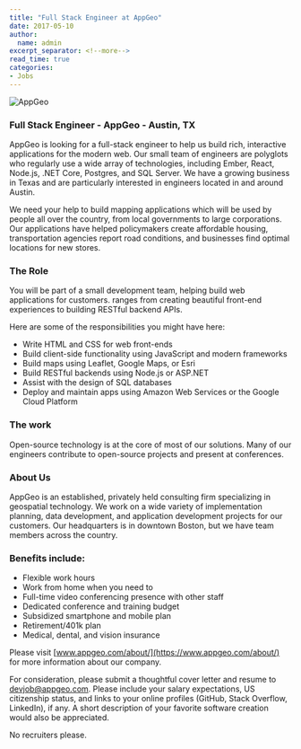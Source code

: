 ```yaml
---
title: "Full Stack Engineer at AppGeo"
date: 2017-05-10
author:
  name: admin
excerpt_separator: <!--more-->
read_time: true
categories:
- Jobs
---
```

![AppGeo](/prototype2/assets/img/blog/appgeo.png)

### Full Stack Engineer - AppGeo - Austin, TX

AppGeo is looking for a full-stack engineer to help us build rich, interactive applications for the modern web. Our small team of engineers are polyglots who regularly use a wide array of technologies, including Ember, React, Node.js, .NET Core, Postgres, and SQL Server. We have a growing business in Texas and are particularly interested in engineers located in and around Austin.
<!--more-->

We need your help to build mapping applications which will be used by people all over the country, from local governments to large corporations. Our applications have helped policymakers create affordable housing, transportation agencies report road conditions, and businesses find optimal locations for new stores.

### The Role
You will be part of a small development team, helping build web applications for customers. ranges from creating beautiful front-end experiences to building RESTful backend APIs.

Here are some of the responsibilities you might have here:
- Write HTML and CSS for web front-ends
- Build client-side functionality using JavaScript and modern frameworks
- Build maps using Leaflet, Google Maps, or Esri
- Build RESTful backends using Node.js or ASP.NET
- Assist with the design of SQL databases
- Deploy and maintain apps using Amazon Web Services or the Google Cloud Platform

### The work
Open-source technology is at the core of most of our solutions. Many of our engineers contribute to open-source projects and present at conferences.

### About Us
AppGeo is an established, privately held consulting firm specializing in geospatial technology. We work on a wide variety of implementation planning, data development, and application development projects for our customers. Our headquarters is in downtown Boston, but we have team members across the country.

### Benefits include:
- Flexible work hours
- Work from home when you need to
- Full-time video conferencing presence with other staff
- Dedicated conference and training budget
- Subsidized smartphone and mobile plan
- Retirement/401k plan
- Medical, dental, and vision insurance

Please visit  [www.appgeo.com/about/](https://www.appgeo.com/about/)  for more information about our company.

For consideration, please submit a thoughtful cover letter and resume to  <devjob@appgeo.com>. Please include your salary expectations, US citizenship status, and links to your online profiles (GitHub, Stack Overflow, LinkedIn), if any. A short description of your favorite software creation would also be appreciated.

No recruiters please.
